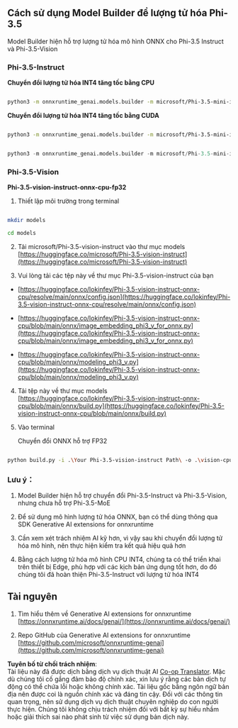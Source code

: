 <!--
CO_OP_TRANSLATOR_METADATA:
{
  "original_hash": "3bb9f5c926673593287eddc3741226cb",
  "translation_date": "2025-05-09T14:39:36+00:00",
  "source_file": "md/01.Introduction/04/UsingORTGenAIQuantifyingPhi.md",
  "language_code": "vi"
}
-->
## **Cách sử dụng Model Builder để lượng tử hóa Phi-3.5**

Model Builder hiện hỗ trợ lượng tử hóa mô hình ONNX cho Phi-3.5 Instruct và Phi-3.5-Vision

### **Phi-3.5-Instruct**

**Chuyển đổi lượng tử hóa INT4 tăng tốc bằng CPU**

```bash

python3 -m onnxruntime_genai.models.builder -m microsoft/Phi-3.5-mini-instruct  -o ./onnx-cpu -p int4 -e cpu -c ./Phi-3.5-mini-instruct

```

**Chuyển đổi lượng tử hóa INT4 tăng tốc bằng CUDA**

```bash

python3 -m onnxruntime_genai.models.builder -m microsoft/Phi-3.5-mini-instruct  -o ./onnx-cpu -p int4 -e cuda -c ./Phi-3.5-mini-instruct

```

```python

python3 -m onnxruntime_genai.models.builder -m microsoft/Phi-3.5-mini-instruct  -o ./onnx-cpu -p int4 -e cuda -c ./Phi-3.5-mini-instruct

```

### **Phi-3.5-Vision**

**Phi-3.5-vision-instruct-onnx-cpu-fp32**

1. Thiết lập môi trường trong terminal

```bash

mkdir models

cd models 

```

2. Tải microsoft/Phi-3.5-vision-instruct vào thư mục models  
[https://huggingface.co/microsoft/Phi-3.5-vision-instruct](https://huggingface.co/microsoft/Phi-3.5-vision-instruct)

3. Vui lòng tải các tệp này về thư mục Phi-3.5-vision-instruct của bạn

- [https://huggingface.co/lokinfey/Phi-3.5-vision-instruct-onnx-cpu/resolve/main/onnx/config.json](https://huggingface.co/lokinfey/Phi-3.5-vision-instruct-onnx-cpu/resolve/main/onnx/config.json)

- [https://huggingface.co/lokinfey/Phi-3.5-vision-instruct-onnx-cpu/blob/main/onnx/image_embedding_phi3_v_for_onnx.py](https://huggingface.co/lokinfey/Phi-3.5-vision-instruct-onnx-cpu/blob/main/onnx/image_embedding_phi3_v_for_onnx.py)

- [https://huggingface.co/lokinfey/Phi-3.5-vision-instruct-onnx-cpu/blob/main/onnx/modeling_phi3_v.py](https://huggingface.co/lokinfey/Phi-3.5-vision-instruct-onnx-cpu/blob/main/onnx/modeling_phi3_v.py)

4. Tải tệp này về thư mục models  
[https://huggingface.co/lokinfey/Phi-3.5-vision-instruct-onnx-cpu/blob/main/onnx/build.py](https://huggingface.co/lokinfey/Phi-3.5-vision-instruct-onnx-cpu/blob/main/onnx/build.py)

5. Vào terminal

    Chuyển đổi ONNX hỗ trợ FP32

```bash

python build.py -i .\Your Phi-3.5-vision-instruct Path\ -o .\vision-cpu-fp32 -p f32 -e cpu

```

### **Lưu ý：**

1. Model Builder hiện hỗ trợ chuyển đổi Phi-3.5-Instruct và Phi-3.5-Vision, nhưng chưa hỗ trợ Phi-3.5-MoE

2. Để sử dụng mô hình lượng tử hóa ONNX, bạn có thể dùng thông qua SDK Generative AI extensions for onnxruntime

3. Cần xem xét trách nhiệm AI kỹ hơn, vì vậy sau khi chuyển đổi lượng tử hóa mô hình, nên thực hiện kiểm tra kết quả hiệu quả hơn

4. Bằng cách lượng tử hóa mô hình CPU INT4, chúng ta có thể triển khai trên thiết bị Edge, phù hợp với các kịch bản ứng dụng tốt hơn, do đó chúng tôi đã hoàn thiện Phi-3.5-Instruct với lượng tử hóa INT4

## **Tài nguyên**

1. Tìm hiểu thêm về Generative AI extensions for onnxruntime [https://onnxruntime.ai/docs/genai/](https://onnxruntime.ai/docs/genai/)

2. Repo GitHub của Generative AI extensions for onnxruntime [https://github.com/microsoft/onnxruntime-genai](https://github.com/microsoft/onnxruntime-genai)

**Tuyên bố từ chối trách nhiệm**:  
Tài liệu này đã được dịch bằng dịch vụ dịch thuật AI [Co-op Translator](https://github.com/Azure/co-op-translator). Mặc dù chúng tôi cố gắng đảm bảo độ chính xác, xin lưu ý rằng các bản dịch tự động có thể chứa lỗi hoặc không chính xác. Tài liệu gốc bằng ngôn ngữ bản địa nên được coi là nguồn chính xác và đáng tin cậy. Đối với các thông tin quan trọng, nên sử dụng dịch vụ dịch thuật chuyên nghiệp do con người thực hiện. Chúng tôi không chịu trách nhiệm đối với bất kỳ sự hiểu nhầm hoặc giải thích sai nào phát sinh từ việc sử dụng bản dịch này.